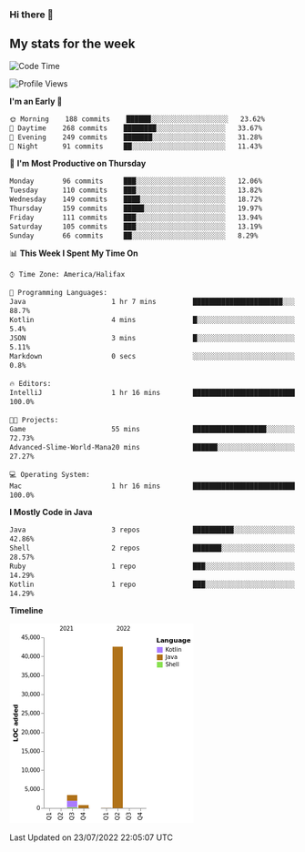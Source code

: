 ### Hi there 👋

## My stats for the week
<!--START_SECTION:waka-->
![Code Time](http://img.shields.io/badge/Code%20Time-322%20hrs%2033%20mins-blue)

![Profile Views](http://img.shields.io/badge/Profile%20Views-0-blue)

**I'm an Early 🐤** 

```text
🌞 Morning    188 commits    ██████░░░░░░░░░░░░░░░░░░░   23.62% 
🌆 Daytime    268 commits    ████████░░░░░░░░░░░░░░░░░   33.67% 
🌃 Evening    249 commits    ███████░░░░░░░░░░░░░░░░░░   31.28% 
🌙 Night      91 commits     ██░░░░░░░░░░░░░░░░░░░░░░░   11.43%

```
📅 **I'm Most Productive on Thursday** 

```text
Monday       96 commits     ███░░░░░░░░░░░░░░░░░░░░░░   12.06% 
Tuesday      110 commits    ███░░░░░░░░░░░░░░░░░░░░░░   13.82% 
Wednesday    149 commits    ████░░░░░░░░░░░░░░░░░░░░░   18.72% 
Thursday     159 commits    █████░░░░░░░░░░░░░░░░░░░░   19.97% 
Friday       111 commits    ███░░░░░░░░░░░░░░░░░░░░░░   13.94% 
Saturday     105 commits    ███░░░░░░░░░░░░░░░░░░░░░░   13.19% 
Sunday       66 commits     ██░░░░░░░░░░░░░░░░░░░░░░░   8.29%

```


📊 **This Week I Spent My Time On** 

```text
⌚︎ Time Zone: America/Halifax

💬 Programming Languages: 
Java                     1 hr 7 mins         ██████████████████████░░░   88.7% 
Kotlin                   4 mins              █░░░░░░░░░░░░░░░░░░░░░░░░   5.4% 
JSON                     3 mins              █░░░░░░░░░░░░░░░░░░░░░░░░   5.11% 
Markdown                 0 secs              ░░░░░░░░░░░░░░░░░░░░░░░░░   0.8%

🔥 Editors: 
IntelliJ                 1 hr 16 mins        █████████████████████████   100.0%

🐱‍💻 Projects: 
Game                     55 mins             ██████████████████░░░░░░░   72.73% 
Advanced-Slime-World-Mana20 mins             ██████░░░░░░░░░░░░░░░░░░░   27.27%

💻 Operating System: 
Mac                      1 hr 16 mins        █████████████████████████   100.0%

```

**I Mostly Code in Java** 

```text
Java                     3 repos             ██████████░░░░░░░░░░░░░░░   42.86% 
Shell                    2 repos             ███████░░░░░░░░░░░░░░░░░░   28.57% 
Ruby                     1 repo              ███░░░░░░░░░░░░░░░░░░░░░░   14.29% 
Kotlin                   1 repo              ███░░░░░░░░░░░░░░░░░░░░░░   14.29%

```


**Timeline**

![Chart not found](https://raw.githubusercontent.com/lyndseyy/lyndseyy/main/charts/bar_graph.png) 


 Last Updated on 23/07/2022 22:05:07 UTC
<!--END_SECTION:waka-->